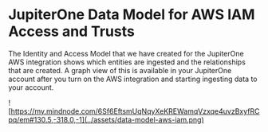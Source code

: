 # JupiterOne Data Model for AWS IAM Access and Trusts

The Identity and Access Model that we have created for the JupiterOne AWS integration shows which entities are ingested and the relationships that are created. A graph view of this is available in your JupiterOne account after you turn on the AWS integration and starting ingesting data to your account.


![https://my.mindnode.com/6Sf6EftsmUqNqyXeKREWamqVzxqe4uvzBxyfRCpq/em#130.5,-318.0,-1](../assets/data-model-aws-iam.png)
